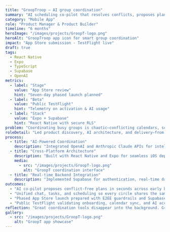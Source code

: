 ```yaml
---
title: "GroopTroop — AI group coordination"
summary: "AI scheduling co-pilot that resolves conflicts, proposes plans, and keeps every circle aligned from one command center."
category: "Mobile App"
role: "Product Manager & Product Builder"
timeline: "6 months"
heroImage: "/images/projects/GroopT-logo.png"
heroAlt: "GroopTroop app icon for smart group coordination"
impact: "App Store submission · TestFlight live"
draft: true
tags:
  - React Native
  - Expo
  - TypeScript
  - Supabase
  - OpenAI
metrics:
  - label: "Stage"
    value: "App Store review"
    hint: "Seven-day phased launch planned"
  - label: "Beta"
    value: "Public TestFlight"
    hint: "Telemetry on activation & AI usage"
  - label: "Stack"
    value: "Expo + Supabase"
    hint: "React Native with secure RLS"
problem: "Coordinating busy groups is chaotic—conflicting calendars, scattered chats, and unclear next steps. GroopTroop pairs AI scheduling with role-aware workspaces so teams land on a plan fast."
roleDetail: "Led product discovery, AI architecture, and delivery—from orchestrating OpenAI + Claude scheduling flows to Supabase RLS, Expo native modules, and phased App Store release planning."
process:
  - title: "AI-Powered Coordination"
    description: "Integrated OpenAI and Anthropic Claude APIs for intelligent scheduling suggestions, conflict resolution, and automated group coordination assistance."
  - title: "Cross-Platform Architecture"
    description: "Built with React Native and Expo for seamless iOS deployment, featuring TypeScript for type safety and React Query for efficient data management."
    media:
      - src: "/images/projects/GroopT-logo.png"
        alt: "GroopT coordination interface"
  - title: "Real-time Backend Integration"
    description: "Implemented Supabase for authentication, real-time data sync, and PostgreSQL database with row-level security for privacy-focused group management."
outcomes:
  - "AI co-pilot proposes conflict-free plans in seconds across early beta cohorts."
  - "Unified chat, tasks, and scheduling so every circle shares the same context."
  - "Phased App Store launch prepared with E2EE guardrails and Supabase RLS."
  - "Public TestFlight validating onboarding, calendar sync, and AI acceptance rates."
reflection: "Great coordination tools disappear into the background. GroopTroop proves AI can shoulder scheduling chaos while keeping privacy, trust, and human oversight intact."
gallery:
  - src: "/images/projects/GroopT-logo.png"
    alt: "GroopT app showcase"
---
```

